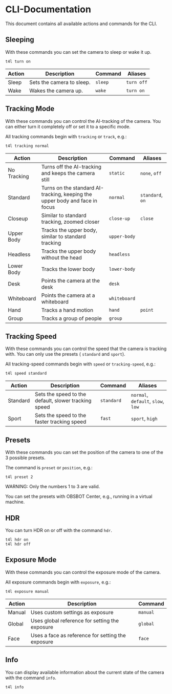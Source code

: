 # CLI-Documentation

This document contains all available actions and commands for the CLI.

## Sleeping

With these commands you can set the camera to sleep or wake it up.

```shell
t4l turn on
```

| Action | Description               | Command | Aliases    |
|--------|---------------------------|---------|------------|
| Sleep  | Sets the camera to sleep. | `sleep` | `turn off` |
| Wake   | Wakes the camera up.      | `wake`  | `turn on`  |

## Tracking Mode

With these commands you can control the AI-tracking of the camera.
You can either turn it completely off or set it to a specific mode.

All tracking commands begin with `tracking` or `track`, e.g.:
```shell
t4l tracking normal
```

| Action      | Description                                                                 | Command      | Aliases          |
|-------------|-----------------------------------------------------------------------------|--------------|------------------|
| No Tracking | Turns off the AI-tracking and keeps the camera still                        | `static`     | `none`, `off`    |
| Standard    | Turns on the standard AI-tracking, keeping the upper body and face in focus | `normal`     | `standard`, `on` |
| Closeup     | Similar to standard tracking, zoomed closer                                 | `close-up`   | `close`          |
| Upper Body  | Tracks the upper body, similar to standard tracking                         | `upper-body` |                  |
| Headless    | Tracks the upper body without the head                                      | `headless`   |                  |
| Lower Body  | Tracks the lower body                                                       | `lower-body` |                  |
| Desk        | Points the camera at the desk                                               | `desk`       |                  |
| Whiteboard  | Points the camera at a whiteboard                                           | `whiteboard` |                  |
| Hand        | Tracks a hand motion                                                        | `hand`       | `point`          |
| Group       | Tracks a group of people                                                    | `group`      |                  |

## Tracking Speed

With these commands you can control the speed that the camera is tracking with.
You can only use the presets ( `standard` and `sport`).

All tracking-speed commands begin with `speed` or `tracking-speed`, e.g.:
```shell
t4l speed standard
```

| Action   | Description                                          | Command    | Aliases                            |
|----------|------------------------------------------------------|------------|------------------------------------|
| Standard | Sets the speed to the default, slower tracking speed | `standard` | `normal`, `default`, `slow`, `low` |
| Sport    | Sets the speed to the faster tracking speed          | `fast`     | `sport`, `high`                    |

## Presets

With these commands you can set the position of the camera to one of the 3 possible presets.

The command is `preset` or `position`, e.g.:
```shell
t4l preset 2
```

WARNING: Only the numbers 1 to 3 are valid.

You can set the presets with OBSBOT Center, e.g., running in a virtual machine.

## HDR

You can turn HDR on or off with the command `hdr`.

```shell
t4l hdr on
t4l hdr off
```

## Exposure Mode

With these commands you can control the exposure mode of the camera.

All exposure commands begin with `exposure`, e.g.:
```shell
t4l exposure manual
```

| Action | Description                                       | Command  |
|--------|---------------------------------------------------|----------|
| Manual | Uses custom settings as exposure                  | `manual` |
| Global | Uses global reference for setting the exposure    | `global` |
| Face   | Uses a face as reference for setting the exposure | `face`   |

## Info

You can display available information about the current state of the camera with the command `info`.

```shell
t4l info
```
